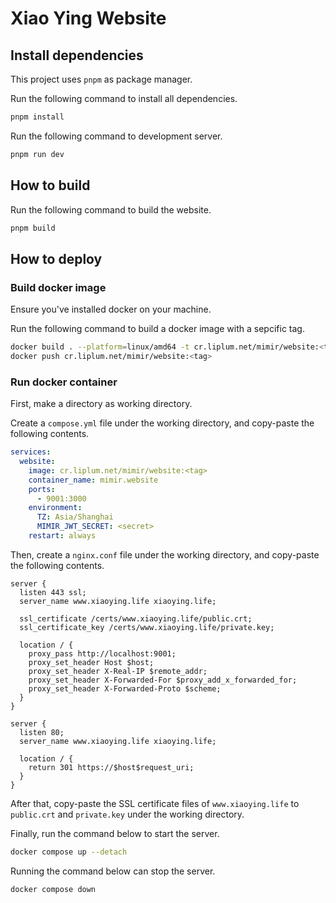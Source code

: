 # Xiao Ying Website

## Install dependencies

This project uses `pnpm` as package manager.

Run the following command to install all dependencies.

```bash
pnpm install
```

Run the following command to development server.

```bash
pnpm run dev
```

## How to build

Run the following command to build the website.

```bash
pnpm build
```

## How to deploy

### Build docker image

Ensure you've installed docker on your machine.

Run the following command to build a docker image with a sepcific tag.

```bash
docker build . --platform=linux/amd64 -t cr.liplum.net/mimir/website:<tag>
docker push cr.liplum.net/mimir/website:<tag>
```

### Run docker container

First, make a directory as working directory.

Create a `compose.yml` file under the working directory, and copy-paste the following contents.

```yml
services:
  website:
    image: cr.liplum.net/mimir/website:<tag>
    container_name: mimir.website
    ports:
      - 9001:3000
    environment:
      TZ: Asia/Shanghai
      MIMIR_JWT_SECRET: <secret>
    restart: always
```

Then, create a `nginx.conf` file under the working directory, and copy-paste the following contents.

```nginx
server {
  listen 443 ssl;
  server_name www.xiaoying.life xiaoying.life;

  ssl_certificate /certs/www.xiaoying.life/public.crt;
  ssl_certificate_key /certs/www.xiaoying.life/private.key;

  location / {
    proxy_pass http://localhost:9001;
    proxy_set_header Host $host;
    proxy_set_header X-Real-IP $remote_addr;
    proxy_set_header X-Forwarded-For $proxy_add_x_forwarded_for;
    proxy_set_header X-Forwarded-Proto $scheme;
  }
}

server {
  listen 80;
  server_name www.xiaoying.life xiaoying.life;

  location / {
    return 301 https://$host$request_uri;
  }
}
```

After that, copy-paste the SSL certificate files of `www.xiaoying.life` to `public.crt` and `private.key` under the working directory.

Finally, run the command below to start the server.

```bash
docker compose up --detach
```

Running the command below can stop the server.

```bash
docker compose down
```
